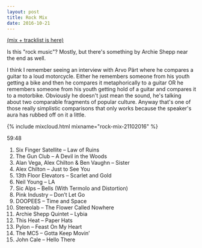 ```yaml
---
layout: post
title: Rock Mix
date: 2016-10-21
---
```


<a name="tracklist"></a>[(mix + tracklist is here)](/2016/10/21/rock-mix/#tracklist)

Is this "rock music"? Mostly, but there's something by Archie Shepp near the end as well.

I think I remember seeing an interview with Arvo Pärt where he compares a guitar to a loud motorcycle. Either he remembers someone from his youth getting a bike and then he compares it metaphorically to a guitar OR he remembers someone from his youth getting hold of a guitar and compares it to a motorbike. Obviously he doesn't just mean the sound, he's talking about two comparable fragments of popular culture. Anyway that's one of those really simplistic comparisons that only works because the speaker's aura has rubbed off on it a little.

<!-- more -->

{% include mixcloud.html mixname="rock-mix-21102016" %}

59:48

1. Six Finger Satellite – Law of Ruins
2. The Gun Club – A Devil in the Woods
3. Alan Vega, Alex Chilton & Ben Vaughn – Sister
4. Alex Chilton – Just to See You
5. 13th Floor Elevators – Scarlet and Gold
6. Neil Young – LA
7. Sic Alps – Bells (With Termolo and Distortion)
8. Pink Industry – Don’t Let Go
9. DOOPEES – Time and Space
10. Stereolab – The Flower Called Nowhere
11. Archie Shepp Quintet – Lybia
12. This Heat – Paper Hats
13. Pylon – Feast On My Heart
14. The MC5 – Gotta Keep Movin’
15. John Cale – Hello There
